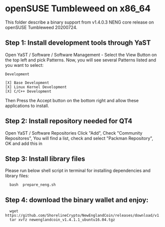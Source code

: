 # openSUSE Tumbleweed on x86_64

This folder describe a binary support from v1.4.0.3 NENG core release on openSUSE Tumbleweed 20200724.


## Step 1: Install development tools through YaST
Open YaST / Software / Software Management - Select the View Button on the top left and pick Patterns. Now, you will see several Patterns listed and you want to select:
```
Development 

[X] Base Development
[X] Linux Kernel Development
[X] C/C++ Development

```
Then Press the Accept button on the bottom right and allow these applications to install.

## Step 2: Install repository needed for QT4

Open YaST / Software Repositories 
Click "Add", Check "Community Repositores", You will find a list, 
check and select "Packman Repository", OK and add this in 

## Step 3: Install library files
Please run below shell script in terminal for installing dependencies and library files:
```
  bash  prepare_neng.sh
```

## Step 4: download the binary wallet and enjoy:
```
  wget https://github.com/ShorelineCrypto/NewEnglandCoin/releases/download/v1.4.1.1/newenglandcoin_v1.4.1.1_ubuntu16.04.tgz
  tar xvfz newenglandcoin_v1.4.1.1_ubuntu16.04.tgz
```
